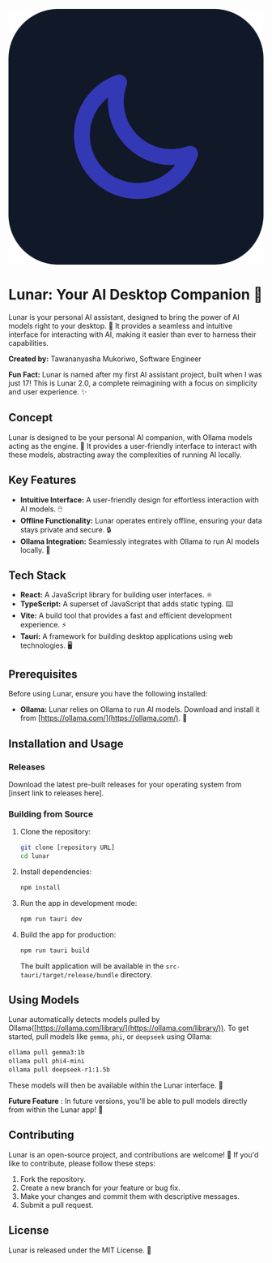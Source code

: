 <!-- Place app-icon.png here using markdown syntax -->
![Lunar Icon](./app-icon.png)

# Lunar: Your AI Desktop Companion 🚀

Lunar is your personal AI assistant, designed to bring the power of AI models right to your desktop. 🤖 It provides a seamless and intuitive interface for interacting with AI, making it easier than ever to harness their capabilities.

**Created by:** Tawananyasha Mukoriwo, Software Engineer

**Fun Fact:** Lunar is named after my first AI assistant project, built when I was just 17! This is Lunar 2.0, a complete reimagining with a focus on simplicity and user experience. ✨

## Concept

Lunar is designed to be your personal AI companion, with Ollama models acting as the engine. 🧠 It provides a user-friendly interface to interact with these models, abstracting away the complexities of running AI locally.

## Key Features

*   **Intuitive Interface:** A user-friendly design for effortless interaction with AI models. 🖱️
*   **Offline Functionality:** Lunar operates entirely offline, ensuring your data stays private and secure. 🔒
*   **Ollama Integration:** Seamlessly integrates with Ollama to run AI models locally. 🤝

## Tech Stack

*   **React:** A JavaScript library for building user interfaces. ⚛️
*   **TypeScript:** A superset of JavaScript that adds static typing. ⌨️
*   **Vite:** A build tool that provides a fast and efficient development experience. ⚡
*   **Tauri:** A framework for building desktop applications using web technologies. 🖥️

## Prerequisites

Before using Lunar, ensure you have the following installed:

*   **Ollama:** Lunar relies on Ollama to run AI models. Download and install it from [https://ollama.com/](https://ollama.com/). 🐳

## Installation and Usage

### Releases

Download the latest pre-built releases for your operating system from [insert link to releases here].

### Building from Source

1.  Clone the repository:

    ```bash
    git clone [repository URL]
    cd lunar
    ```
2.  Install dependencies:

    ```bash
    npm install
    ```
3.  Run the app in development mode:

    ```bash
    npm run tauri dev
    ```
4.  Build the app for production:

    ```bash
    npm run tauri build
    ```

    The built application will be available in the `src-tauri/target/release/bundle` directory.

## Using Models

Lunar automatically detects models pulled by Ollama([https://ollama.com/library/](https://ollama.com/library/)). To get started, pull models like `gemma`, `phi`, or `deepseek` using Ollama:

```bash
ollama pull gemma3:1b
ollama pull phi4-mini
ollama pull deepseek-r1:1.5b
```

These models will then be available within the Lunar interface. 🚀

**Future Feature** : In future versions, you'll be able to pull models directly from within the Lunar app! 🤩

## Contributing
Lunar is an open-source project, and contributions are welcome! 🎉 If you'd like to contribute, please follow these steps:

1. Fork the repository.
2. Create a new branch for your feature or bug fix.
3. Make your changes and commit them with descriptive messages.
4. Submit a pull request.

## License
Lunar is released under the MIT License. 📜